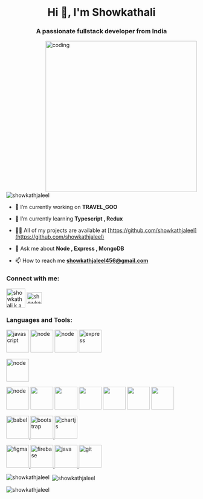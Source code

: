 

<h1 align="center">Hi 👋, I'm Showkathali</h1>
<h3 align="center">A passionate fullstack developer from India</h3>

 <img align="right" src="https://cdn.dribbble.com/users/1162077/screenshots/3848914/programmer.gif" width="400" alt="coding" />   

<p align="left"> <img src="https://komarev.com/ghpvc/?username=showkathjaleel&label=Profile%20views&color=0e75b6&style=flat" alt="showkathjaleel" /> </p>

- 🔭 I’m currently working on **TRAVEL_GOO**

- 🌱 I’m currently learning **Typescript , Redux**

- 👨‍💻 All of my projects are available at [https://github.com/showkathjaleel](https://github.com/showkathjaleel)

- 💬 Ask me about **Node , Express , MongoDB**

- 📫 How to reach me **showkathjaleel456@gmail.com**

<h3 align="left">Connect with me:</h3>
<p align="left">
<a href="https://linkedin.com/in/showkathali k a" target="blank"><img align="center" src="https://raw.githubusercontent.com/rahuldkjain/github-profile-readme-generator/master/src/images/icons/Social/linked-in-alt.svg" alt="showkathali k a" height="50" width="50" /></a>
<a href="https://www.leetcode.com/showkathali" target="blank"><img align="center" src="https://raw.githubusercontent.com/rahuldkjain/github-profile-readme-generator/master/src/images/icons/Social/leet-code.svg" alt="showkathali" height="30" width="40" /></a>
</p>

<h3 align="left">Languages and Tools:</h3>
<p>
 <a> <img src="https://cdn.jsdelivr.net/gh/devicons/devicon/icons/javascript/javascript-original.svg" alt="javascript" width="60" height="60"/> </a>
  <a> <img src="https://cdn.jsdelivr.net/gh/devicons/devicon/icons/nodejs/nodejs-original-wordmark.svg" alt="node" width="60" height="60"/> </a>
   <a> <img src="https://cdn.jsdelivr.net/gh/devicons/devicon/icons/mongodb/mongodb-original-wordmark.svg" alt="node" width="60" height="60"/> </a>
  <a href="https://expressjs.com" target="_blank" rel="noreferrer"> <img src="https://cdn.jsdelivr.net/gh/devicons/devicon/icons/express/express-original-wordmark.svg" alt="express" width="60" height="60"/> </a>
 
 
   <a> <img src="https://cdn.jsdelivr.net/gh/devicons/devicon/icons/react/react-original.svg" alt="node" width="60" height="60"/> </a>
 
   <a> <img src="https://cdn.jsdelivr.net/gh/devicons/devicon/icons/postgresql/postgresql-original-wordmark.svg" alt="node" width="60" height="60"/> </a>
    <a> <img src="https://cdn.jsdelivr.net/gh/devicons/devicon/icons/amazonwebservices/amazonwebservices-original-wordmark.svg" width="60" height="60"/> </a>
    <a> <img src="https://cdn.jsdelivr.net/gh/devicons/devicon/icons/nginx/nginx-original.svg" width="60" height="60"/> </a>
  <a> <img src="https://cdn.jsdelivr.net/gh/devicons/devicon/icons/html5/html5-original.svg" width="60" height="60"/> </a>
   <a> <img src="https://cdn.jsdelivr.net/gh/devicons/devicon/icons/css3/css3-original.svg" width="60" height="60"/> </a>
    <a> <img src="https://cdn.jsdelivr.net/gh/devicons/devicon/icons/github/github-original.svg" width="60" height="60"/> </a>
 <a> <img src="https://cdn.jsdelivr.net/gh/devicons/devicon/icons/redux/redux-original.svg" width="60" height="60"/> </a>


 
 
 <a href="https://babeljs.io/" target="_blank" rel="noreferrer"> <img src="https://www.vectorlogo.zone/logos/babeljs/babeljs-icon.svg" alt="babel" width="60" height="60"/> </a>
 <a href="https://getbootstrap.com" target="_blank" rel="noreferrer"> <img src="https://cdn.jsdelivr.net/gh/devicons/devicon/icons/bootstrap/bootstrap-original.svg" alt="bootstrap" width="60" height="60"/> </a> 
 <a href="https://www.chartjs.org" target="_blank" rel="noreferrer"> 
 <img src="https://www.chartjs.org/media/logo-title.svg" alt="chartjs" width="60" height="60"/> </a> 

 <a href="https://www.figma.com/" target="_blank" rel="noreferrer"> <img src="https://www.vectorlogo.zone/logos/figma/figma-icon.svg" alt="figma" width="60" height="60"/> </a>
  <a href="https://firebase.google.com/" target="_blank" rel="noreferrer"> <img src="https://cdn.jsdelivr.net/gh/devicons/devicon/icons/firebase/firebase-plain-wordmark.svg" alt="firebase" width="60" height="60"/> </a>
  <a href="https://www.java.com" target="_blank" rel="noreferrer"> <img src="https://cdn.jsdelivr.net/gh/devicons/devicon/icons/java/java-original.svg" alt="java" width="60" height="60"/> </a>
   <a href="https://git-scm.com/" target="_blank" rel="noreferrer"> <img src="https://www.vectorlogo.zone/logos/git-scm/git-scm-icon.svg" alt="git" width="60" height="60"/> </a >
 </p>

<p><img align="left" src="https://github-readme-stats.vercel.app/api/top-langs?username=showkathjaleel&show_icons=true&locale=en&layout=compact" alt="showkathjaleel" /></p>

<p>&nbsp;<img align="center" src="https://github-readme-stats.vercel.app/api?username=showkathjaleel&show_icons=true&locale=en" alt="showkathjaleel" /></p>

<p><img align="center" src="https://github-readme-streak-stats.herokuapp.com/?user=showkathjaleel&" alt="showkathjaleel" /></p>
